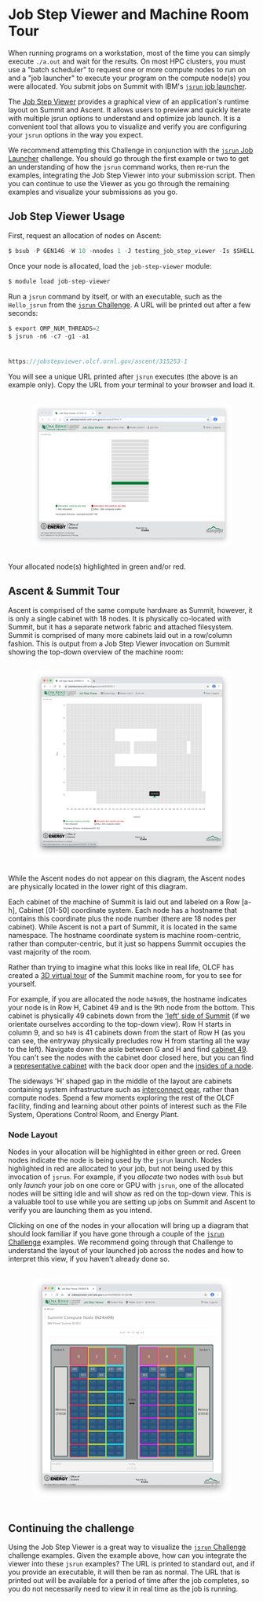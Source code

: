 # Job Step Viewer and Machine Room Tour

When running programs on a workstation, most of the time you can simply execute `./a.out` and wait for the results. On most HPC clusters, you must use a "batch scheduler" to request one or more compute nodes to run on and a "job launcher" to execute your program on the compute node(s) you were allocated. You submit jobs on Summit with IBM's [`jsrun` job launcher](../jsrun_Job_Launcher).

The [Job Step Viewer](https://jobstepviewer.olcf.ornl.gov/) provides a graphical view of an application's runtime layout on Summit and Ascent. It allows users to preview and quickly iterate with multiple jsrun options to understand and optimize job launch. It is a convenient tool that allows you to visualize and verify you are configuring your `jsrun` options in the way you expect.

We recommend attempting this Challenge in conjunction with the [`jsrun` Job Launcher](../jsrun_Job_Launcher) challenge. You should go through the first example or two to get an understanding of how the `jsrun` command works, then re-run the examples, integrating the Job Step Viewer into your submission script. Then you can continue to use the Viewer as you go through the remaining examples and visualize your submissions as you go.

## Job Step Viewer Usage

First, request an allocation of nodes on Ascent:

```c
$ bsub -P GEN146 -W 10 -nnodes 1 -J testing_job_step_viewer -Is $SHELL
```

Once your node is allocated, load the `job-step-viewer` module:

```c
$ module load job-step-viewer
```

Run a `jsrun` command by itself, or with an executable, such as the `Hello_jsrun` from the [`jsrun` Challenge](../jsrun_Job_Launcher). A URL will be printed out after a few seconds:

```c
$ export OMP_NUM_THREADS=2
$ jsrun -n6 -c7 -g1 -a1


https://jobstepviewer.olcf.ornl.gov/ascent/315253-1

```

You will see a unique URL printed after `jsrun` executes (the above is an example only). Copy the URL from your terminal to your browser and load it.

<br>
<center>
<img src="images/jsviewer_4.png" style="width:80%">
</center>
<br>

Your allocated node(s) highlighted in green and/or red.

## Ascent & Summit Tour

Ascent is comprised of the same compute hardware as Summit, however, it is only a single cabinet with 18 nodes. It is physically co-located with Summit, but it has a separate network fabric and attached filesystem. Summit is comprised of many more cabinets laid out in a row/column fashion. This is output from a Job Step Viewer invocation on Summit showing the top-down overview of the machine room:

<br>
<center>
<img src="images/jsviewer_1.png" style="width:80%">
</center>
<br>

While the Ascent nodes do not appear on this diagram, the Ascent nodes are physically located in the lower right of this diagram.

Each cabinet of the machine of Summit is laid out and labeled on a Row [a-h], Cabinet [01-50] coordinate system. Each node has a hostname that contains this coordinate plus the node number (there are 18 nodes per cabinet). While Ascent is not a part of Summit, it is located in the same namespace. The hostname coordinate system is machine room-centric, rather than computer-centric, but it just so happens Summit occupies the vast majority of the room.

Rather than trying to imagine what this looks like in real life, OLCF has created a [3D virtual tour](https://my.matterport.com/show/?m=iBfbj7ET4LT) of the Summit machine room, for you to see for yourself.

For example, if you are allocated the node `h49n09`, the hostname indicates your node is in Row H, Cabinet 49 and is the 9th node from the bottom. This cabinet is physically 49 cabinets down from the ['left' side of Summit](https://my.matterport.com/show/?m=iBfbj7ET4LT&sr=-.4,-1.13&ss=110) (if we orientate ourselves according to the top-down view). Row H starts in column 9, and so `h49` is 41 cabinets down from the start of Row H (as you can see, the entryway physically precludes row H from starting all the way to the left). Navigate down the aisle between G and H and find [cabinet 49](https://my.matterport.com/show/?m=iBfbj7ET4LT). You can't see the nodes with the cabinet door closed here, but you can find a [representative cabinet](https://my.matterport.com/show/?m=iBfbj7ET4LT&sr=-.31,.18&ss=82) with the back door open and the [insides of a node](https://my.matterport.com/show/?m=iBfbj7ET4LT&sr=-2.53,.12&ss=11).

The sideways 'H' shaped gap in the middle of the layout are cabinets containing system infrastructure such as [interconnect gear](https://my.matterport.com/show/?m=iBfbj7ET4LT&sr=-.51,.9&ss=86), rather than compute nodes. Spend a few moments exploring the rest of the OLCF facility, finding and learning about other points of interest such as the File System, Operations Control Room, and Energy Plant.

### Node Layout

Nodes in your allocation will be highlighted in either green or red. Green nodes indicate the node is being used by the `jsrun` launch. Nodes highlighted in red are allocated to your job, but not being used by this invocation of `jsrun`. For example, if you _allocate_ two nodes with `bsub` but only _launch_ your job on one core or GPU with `jsrun`, one of the allocated nodes will be sitting idle and will show as red on the top-down view. This is a valuable tool to use while you are setting up jobs on Summit and Ascent to verify you are launching them as you intend.

Clicking on one of the nodes in your allocation will bring up a diagram that should look familiar if you have gone through a couple of the [`jsrun` Challenge](../jsrun_Job_Launcher) examples. We recommend going through that Challenge to understand the layout of your launched job across the nodes and how to interpret this view, if you haven't already done so.

<br>
<center>
<img src="images/jsviewer_2.png" style="width:80%">
</center>
<br>

## Continuing the challenge

Using the Job Step Viewer is a great way to visualize the [`jsrun` Challenge](../jsrun_Job_Launcher) challenge examples. Given the example above, how can you integrate the viewer into these `jsrun` examples? The URL is printed to standard out, and if you provide an executable, it will then be ran as normal. The URL that is printed out will be available for a period of time after the job completes, so you do not necessarily need to view it in real time as the job is running.
